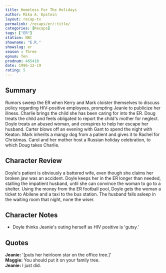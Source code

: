 ```yaml
---
title: Homeless For The Holidays
author: Mika A. Epstein
layout: recap-tv
permalink: /recaps/er/:title/
categories: [Recaps]
tags: ["ER"]
station: NBC
showname: "E.R."
showslug: er
season : Three  
epnum: Ten  
prodnum: 465410    
date: 1996-12-19  
rating: 5  
---
```


## Summary  
  
Rumors sweep the ER when Kerry and Mark cloister themselves to discuss policy regarding HIV-positive employees, prompting Jeanie to publicize her illness. Charlie brings the child she has been caring for into the ER. Doug treats the child and feels obligated to report the child's mother for neglect. Doyle treats an abused woman, and conspires to help her escape her husband. Carter blows off an evening with Gant to spend the night with Keaton. Mark inherits a mangy dog from a patient and gives it to Rachel for Christmas. Carol and her mother host a Russian holiday celebration, to which Doug takes Charlie.

## Character Review  
  
Doyle's patient is obviously a battered wife, even though she claims her broken jaw was an accident. Doyle keeps her in the ER longer than needed, stalling the impatient husband, until she can convince the woman to go to a shelter. Using the money from the ER football pool, Doyle gets the woman a ticket to Abilene and a taxi to the bus station. The husband falls asleep in the waiting room that night, none the wiser.

## Character Notes  
  
* Doyle thinks Jeanie's outing herself as HIV positive is 'gutsy.'

## Quotes  
  
**Jeanie:** '[puts her heirloom star on the office tree.]'  
**Maggie:** You should put it on your family tree.  
**Jeanie:** I just did.